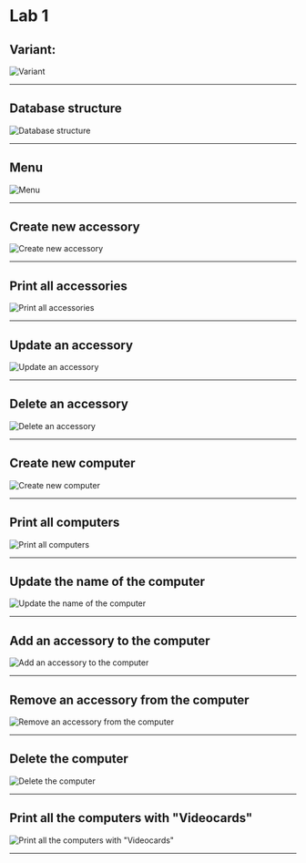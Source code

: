 Lab 1
============
Variant:
---
![Variant](./screenshots/variant.jpg)
***
Database structure
------------
![Database structure](./screenshots/db_structure.jpg)
***
Menu
------------
![Menu](./screenshots/scr1.jpg)
***
Create new accessory
------------
![Create new accessory](./screenshots/scr2.jpg)
***
Print all accessories
------------
![Print all accessories](./screenshots/scr3.jpg)
***
Update an accessory
------------
![Update an accessory](./screenshots/scr4.jpg)
***
Delete an accessory
------------
![Delete an accessory](./screenshots/scr5.jpg)
***
Create new computer
------------
![Create new computer](./screenshots/scr6.jpg)
***
Print all computers
------------
![Print all computers](./screenshots/scr7.jpg)
***
Update the name of the computer
------------
![Update the name of the computer](./screenshots/scr8.jpg)
***
Add an accessory to the computer
------------
![Add an accessory to the computer](./screenshots/scr9.jpg)
***
Remove an accessory from the computer
------------
![Remove an accessory from the computer](./screenshots/scr10.jpg)
***
Delete the computer
------------
![Delete the computer](./screenshots/scr11.jpg)
***
Print all the computers with "Videocards"
------------
![Print all the computers with "Videocards"](./screenshots/scr12.jpg)
***